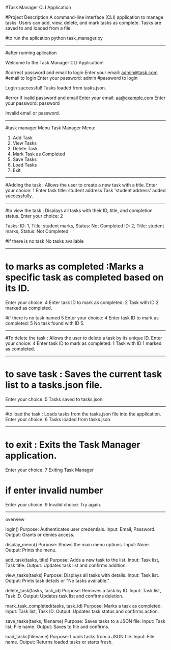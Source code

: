 #Task Manager CLI Application

 
#Project Description
A command-line interface (CLI) application to manage tasks. Users can add, view, delete, and mark tasks as complete. Tasks are saved to and loaded from a file.

#to run the aplication
python task_manager.py
*******************************************************************
#after running aplication

Welcome to the Task Manager CLI Application!

#correct password and email to login
Enter your email: admin@task.com                   #email to login
Enter your password: admin                         #password to login

Login successful!
Tasks loaded from tasks.json.

#error if ivalid password and email
Enter your email: aa@example.com
Enter your password: password

Invalid email or password.

***********************************************************************

#task manager Menu
Task Manager Menu:
1. Add Task
2. View Tasks
3. Delete Task
4. Mark Task as Completed
5. Save Tasks
6. Load Tasks
7. Exit

**************************************************
#Adding the task  : Allows the user to create a new task with a title.
Enter your choice: 1
Enter task title: student address
Task 'student address' added successfully.

****************************************************
#to view the task : Displays all tasks with their ID, title, and completion status.
Enter your choice: 2

Tasks:
ID: 1, Title: student marks, Status: Not Completed
ID: 2, Title: student marks, Status: Not Completed

#if there is no task 
 No tasks available

 ***************************************************

 # to marks as completed :Marks a specific task as completed based on its ID.
Enter your choice: 4
Enter task ID to mark as completed: 2
Task with ID 2 marked as completed.

#if there is no task named 5
Enter your choice: 4
Enter task ID to mark as completed: 5
No task found with ID 5.

***************************************************
#To delete the task : Allows the user to delete a task by its unique ID.
Enter your choice: 4
Enter task ID to mark as completed: 1
Task with ID 1 marked as completed.

***************************************************
# to save task : Saves the current task list to a tasks.json file.
Enter your choice: 5
Tasks saved to tasks.json.

**************************************************
#to load the task :  Loads tasks from the tasks.json file into the application.
Enter your choice: 6
Tasks loaded from tasks.json.

**************************************************
# to exit : Exits the Task Manager application.
Enter your choice: 7
Exiting Task Manager

# if enter invalid number
Enter your choice: 9
Invalid choice. Try again.

*************************************************
overview

 login()
Purpose: Authenticates user credentials.
Input: Email, Password.
Output: Grants or denies access.

 display_menu()
Purpose: Shows the main menu options.
Input: None.
Output: Prints the menu.

add_task(tasks, title)
Purpose: Adds a new task to the list.
Input: Task list, Task title.
Output: Updates task list and confirms addition.

 view_tasks(tasks)
Purpose: Displays all tasks with details.
Input: Task list.
Output: Prints task details or "No tasks available."

delete_task(tasks, task_id)
Purpose: Removes a task by ID.
Input: Task list, Task ID.
Output: Updates task list and confirms deletion.

mark_task_completed(tasks, task_id)
Purpose: Marks a task as completed.
Input: Task list, Task ID.
Output: Updates task status and confirms action.

save_tasks(tasks, filename)
Purpose: Saves tasks to a JSON file.
Input: Task list, File name.
Output: Saves to file and confirms.

load_tasks(filename)
Purpose: Loads tasks from a JSON file.
Input: File name.
Output: Returns loaded tasks or starts fresh.


